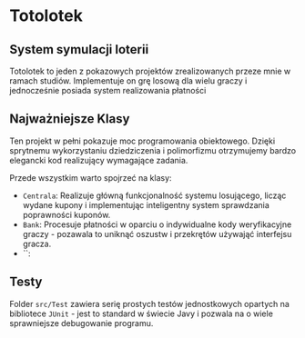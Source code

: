 # Totolotek 
## System symulacji loterii

Totolotek to jeden z pokazowych projektów zrealizowanych przeze mnie w ramach studiów. Implementuje on grę losową dla wielu graczy i jednocześnie posiada system realizowania płatności

## Najważniejsze Klasy

Ten projekt w pełni pokazuje moc programowania obiektowego. Dzięki sprytnemu wykorzystaniu dziedziczenia i polimorfizmu otrzymujemy bardzo elegancki kod realizujący wymagające zadania.

Przede wszystkim warto spojrzeć na klasy:

- `Centrala`: Realizuje główną funkcjonalność systemu losującego, licząc wydane kupony i implementując inteligentny system sprawdzania poprawności kuponów. 
- `Bank`: Procesuje płatności w oparciu o indywidualne kody weryfikacyjne graczy - pozawala to uniknąć oszustw i przekrętów używająć interfejsu gracza.
- ``:

## Testy

Folder `src/Test` zawiera serię prostych testów jednostkowych opartych na bibliotece `JUnit` - jest to standard w świecie Javy i pozwala na o wiele sprawniejsze debugowanie programu. 


